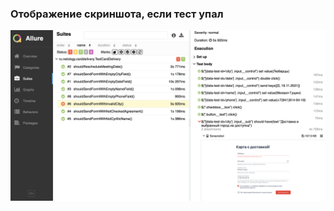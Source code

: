 ### Отображение скриншота, если тест упал
![Failed Test Screenshot](screenshots/allure_screenshot.png)